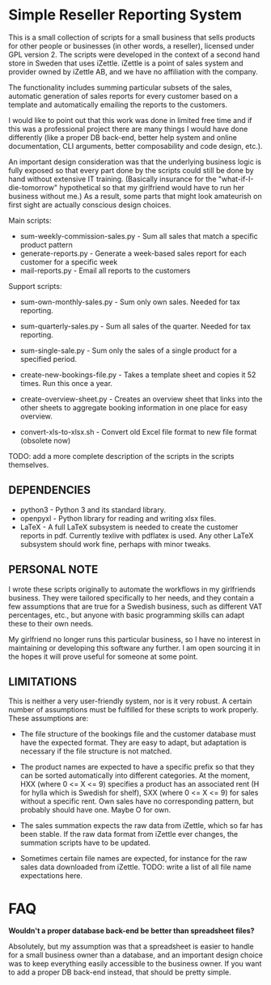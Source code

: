 # Simple Reseller Reporting System

This is a small collection of scripts for a small business that sells products for other people or businesses (in other words, a reseller), licensed under GPL version 2. The scripts were developed in the context of a second hand store in Sweden that uses iZettle. iZettle is a point of sales system and provider owned by iZettle AB, and we have no affiliation with the company. 

The functionality includes summing particular subsets of the sales, automatic generation of sales reports for every customer based on a template and automatically emailing the reports to the customers.

I would like to point out that this work was done in limited free time and if this was a professional project there are many things I would have done differently (like a proper DB back-end, better help system and online documentation, CLI arguments, better composability and code design, etc.). 

An important design consideration was that the underlying business logic is fully exposed so that every part done by the scripts could still be done by hand without extensive IT training.  (Basically insurance for the "what-if-I-die-tomorrow" hypothetical so that my girlfriend would have to run her business without me.) As a result, some parts that might look amateurish on first sight are actually conscious design choices. 


Main scripts:

- sum-weekly-commission-sales.py - Sum all sales that match a specific product pattern
- generate-reports.py - Generate a week-based sales report for each customer for a specific week
- mail-reports.py - Email all reports to the customers


Support scripts:

- sum-own-monthly-sales.py - Sum only own sales. Needed for tax reporting. 
- sum-quarterly-sales.py - Sum all sales of the quarter. Needed for tax reporting. 
- sum-single-sale.py - Sum only the sales of a single product for a specified period. 

- create-new-bookings-file.py - Takes a template sheet and copies it 52 times. Run this once a year. 
- create-overview-sheet.py - Creates an overview sheet that links into the other sheets to aggregate booking information in one place for easy overview.  
- convert-xls-to-xlsx.sh - Convert old Excel file format to new file format (obsolete now)


TODO: add a more complete description of the scripts in the scripts themselves. 


## DEPENDENCIES

- python3 - Python 3 and its standard library. 
- openpyxl - Python library for reading and writing xlsx files.
- LaTeX - A full LaTeX subsystem is needed to create the customer reports in pdf. Currently texlive with pdflatex is used. Any other LaTeX subsystem should work fine, perhaps with minor tweaks. 


## PERSONAL NOTE

I wrote these scripts originally to automate the workflows in my girlfriends business. They were tailored specifically to her needs, and they contain a few assumptions that are true for a Swedish business, such as different VAT percentages, etc., but anyone with basic programming skills can adapt these to their own needs. 

My girlfriend no longer runs this particular business, so I have no interest in maintaining or developing this software any further. I am open sourcing it in the hopes it will prove useful for someone at some point. 


## LIMITATIONS

This is neither a very user-friendly system, nor is it very robust. A certain number of assumptions must be fulfilled for these scripts to work properly. These assumptions are:

- The file structure of the bookings file and the customer database must have the expected format. They are easy to adapt, but adaptation is necessary if the file structure is not matched.

- The product names are expected to have a specific prefix so that they can be sorted automatically into different categories. At the moment, HXX (where 0 <= X <= 9) specifies a product has an associated rent (H for hylla which is Swedish for shelf), SXX (where 0 <= X <= 9) for sales without a specific rent. Own sales have no corresponding pattern, but probably should have one. Maybe O for own. 

- The sales summation expects the raw data from iZettle, which so far has been stable. If the raw data format from iZettle ever changes, the summation scripts have to be updated.

- Sometimes certain file names are expected, for instance for the raw sales data downloaded from iZettle. TODO: write a list of all file name expectations here. 


# FAQ

**Wouldn't a proper database back-end be better than spreadsheet files?**

Absolutely, but my assumption was that a spreadsheet is easier to handle for a small business owner than a database, and an important design choice was to keep everything easily accessible to the business owner. 
If you want to add a proper DB back-end instead, that should be pretty simple.

